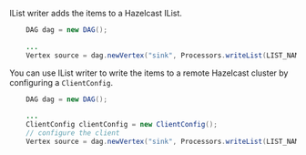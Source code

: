 IList writer adds the items to a Hazelcast IList.

```java
    DAG dag = new DAG();
    
    ...
    Vertex source = dag.newVertex("sink", Processors.writeList(LIST_NAME));
```

You can use IList writer to write the items to a remote 
Hazelcast cluster by configuring a `ClientConfig`.

```java
    DAG dag = new DAG();
    
    ...
    ClientConfig clientConfig = new ClientConfig();
    // configure the client
    Vertex source = dag.newVertex("sink", Processors.writeList(LIST_NAME, clientConfig));
```